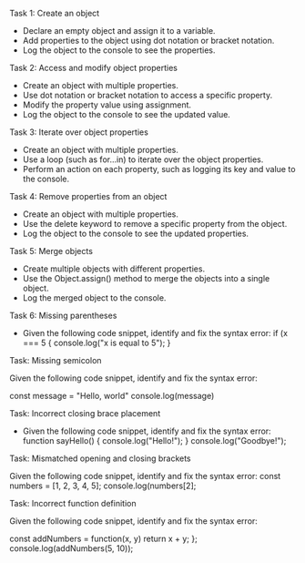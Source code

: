 Task 1: Create an object
+	Declare an empty object and assign it to a variable.
+	Add properties to the object using dot notation or bracket notation.
+	Log the object to the console to see the properties.

Task 2: Access and modify object properties
+	Create an object with multiple properties.
+	Use dot notation or bracket notation to access a specific property.
+	Modify the property value using assignment.
+	Log the object to the console to see the updated value.

Task 3: Iterate over object properties
+	Create an object with multiple properties.
+	Use a loop (such as for...in) to iterate over the object properties.
+	Perform an action on each property, such as logging its key and value to the console.

Task 4: Remove properties from an object
+	Create an object with multiple properties.
+	Use the delete keyword to remove a specific property from the object.
+	Log the object to the console to see the updated properties.

Task 5: Merge objects
+	Create multiple objects with different properties.
+	Use the Object.assign() method to merge the objects into a single object.
+	Log the merged object to the console.

Task 6: Missing parentheses
+	Given the following code snippet, identify and fix the syntax error:
if (x === 5 {
  console.log("x is equal to 5");
}

Task: Missing semicolon

Given the following code snippet, identify and fix the syntax error:

const message = "Hello, world"
console.log(message)

Task: Incorrect closing brace placement
+	Given the following code snippet, identify and fix the syntax error:
function sayHello() {
  console.log("Hello!");
} 
console.log("Goodbye!");

Task: Mismatched opening and closing brackets

Given the following code snippet, identify and fix the syntax error:
const numbers = [1, 2, 3, 4, 5];
console.log(numbers[2];

Task: Incorrect function definition

Given the following code snippet, identify and fix the syntax error:

const addNumbers = function(x, y)
  return x + y;
};
console.log(addNumbers(5, 10));
